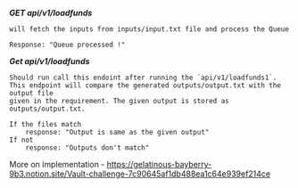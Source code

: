 ***GET api/v1/loadfunds***

    will fetch the inputs from inputs/input.txt file and process the Queue
    
    Response: "Queue processed !"
    
***Get api/v1/loadfunds***

    Should run call this endoint after running the `api/v1/loadfunds1`.
    This endpoint will compare the generated outputs/output.txt with the output file
    given in the requirement. The given output is stored as outputs/output.txt.
    
    If the files match
        response: "Output is same as the given output"
    If not 
        response: "Outputs don't match" 
        
 More on implementation - https://gelatinous-bayberry-9b3.notion.site/Vault-challenge-7c90645af1db488ea1c64e939ef214ce